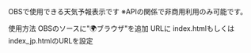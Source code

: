 OBSで使用できる天気予報表示です
※APIの関係で非商用利用のみ可能です。

使用方法
OBSのソースに"🌍️ブラウザ"を追加
URLに index.htmlもしくはindex_jp.htmlのURLを設定
